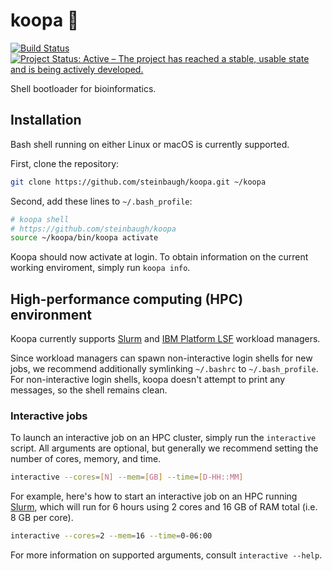 # koopa 🐢

[![Build Status](https://travis-ci.org/steinbaugh/koopa.svg?branch=master)](https://travis-ci.org/steinbaugh/koopa)
[![Project Status: Active – The project has reached a stable, usable state and is being actively developed.](http://www.repostatus.org/badges/latest/active.svg)](http://www.repostatus.org/#active)

Shell bootloader for bioinformatics.

## Installation

Bash shell running on either Linux or macOS is currently supported.

First, clone the repository:

```bash
git clone https://github.com/steinbaugh/koopa.git ~/koopa
```

Second, add these lines to `~/.bash_profile`:

```bash
# koopa shell
# https://github.com/steinbaugh/koopa
source ~/koopa/bin/koopa activate
```

Koopa should now activate at login. To obtain information on the current working enviroment, simply run `koopa info`.

## High-performance computing (HPC) environment

Koopa currently supports [Slurm][] and [IBM Platform LSF][LSF] workload managers.

Since workload managers can spawn non-interactive login shells for new jobs, we recommend additionally symlinking `~/.bashrc` to `~/.bash_profile`. For non-interactive login shells, koopa doesn't attempt to print any messages, so the shell remains clean.

### Interactive jobs

To launch an interactive job on an HPC cluster, simply run the `interactive` script. All arguments are optional, but generally we recommend setting the number of cores, memory, and time.

```bash
interactive --cores=[N] --mem=[GB] --time=[D-HH::MM]
```

For example, here's how to start an interactive job on an HPC running [Slurm][], which will run for 6 hours using 2 cores and 16 GB of RAM total (i.e. 8 GB per core).

```bash
interactive --cores=2 --mem=16 --time=0-06:00
```

For more information on supported arguments, consult `interactive --help`.

[LSF]: https://www.ibm.com/support/knowledgecenter/en/SSETD4/product_welcome_platform_lsf.html
[Slurm]: https://slurm.schedmd.com
